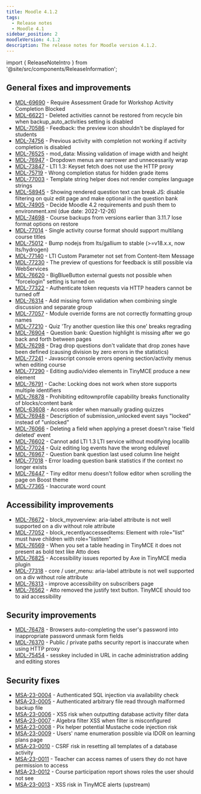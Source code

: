 ```yaml
---
title: Moodle 4.1.2
tags:
  - Release notes
  - Moodle 4.1
sidebar_position: 2
moodleVersion: 4.1.2
description: The release notes for Moodle version 4.1.2.
---
```


import { ReleaseNoteIntro } from '@site/src/components/ReleaseInformation';

<ReleaseNoteIntro releaseName={frontMatter.moodleVersion} />

## General fixes and improvements
<!-- cspell:disable -->
- [MDL-69690](https://tracker.moodle.org/browse/MDL-69690) - Require Assessment Grade for Workshop Activity Completion Blocked
- [MDL-66221](https://tracker.moodle.org/browse/MDL-66221) - Deleted activities cannot be restored from recycle bin when backup_auto_activities setting is disabled
- [MDL-70586](https://tracker.moodle.org/browse/MDL-70586) - Feedback: the preview icon shouldn't be displayed for students
- [MDL-74756](https://tracker.moodle.org/browse/MDL-74756) - Previous activity with completion not working if activity completion is disabled
- [MDL-76525](https://tracker.moodle.org/browse/MDL-76525) - mod_data: Missing validation of image width and height
- [MDL-76947](https://tracker.moodle.org/browse/MDL-76947) - Dropdown menus are narrower and unnecessarily wrap
- [MDL-73847](https://tracker.moodle.org/browse/MDL-73847) - LTI 1.3: Keyset fetch does not use the HTTP proxy
- [MDL-75719](https://tracker.moodle.org/browse/MDL-75719) - Wrong completion status for hidden grade items
- [MDL-77003](https://tracker.moodle.org/browse/MDL-77003) - Template string helper does not render complex language strings
- [MDL-58945](https://tracker.moodle.org/browse/MDL-58945) - Showing rendered question text can break JS: disable filtering on quiz edit page and make optional in the question bank
- [MDL-74905](https://tracker.moodle.org/browse/MDL-74905) - Decide Moodle 4.2 requirements and push them to environment.xml (due date: 2022-12-26)
- [MDL-74698](https://tracker.moodle.org/browse/MDL-74698) - Course backups from versions earlier than 3.11.7 lose format options on restore
- [MDL-77014](https://tracker.moodle.org/browse/MDL-77014) - Single activity course format should support multilang course titles
- [MDL-75012](https://tracker.moodle.org/browse/MDL-75012) - Bump nodejs from lts/gallium to stable (>=v18.x.x, now lts/hydrogen)
- [MDL-77140](https://tracker.moodle.org/browse/MDL-77140) - LTI Custom Parameter not set from Content-Item Message
- [MDL-77230](https://tracker.moodle.org/browse/MDL-77230) - The preview of questions for feedback is still possible via WebServices
- [MDL-76620](https://tracker.moodle.org/browse/MDL-76620) - BigBlueButton external guests not possible when "forcelogin" setting is turned on
- [MDL-77322](https://tracker.moodle.org/browse/MDL-77322) - Authenticate token requests via HTTP headers cannot be turned off
- [MDL-76314](https://tracker.moodle.org/browse/MDL-76314) - Add missing form validation when combining single discussion and separate group
- [MDL-77057](https://tracker.moodle.org/browse/MDL-77057) - Module override forms are not correctly formatting group names
- [MDL-77210](https://tracker.moodle.org/browse/MDL-77210) - Quiz 'Try another question like this one' breaks regrading
- [MDL-76904](https://tracker.moodle.org/browse/MDL-76904) - Question bank: Question highlight is missing after we go back and forth between pages
- [MDL-76298](https://tracker.moodle.org/browse/MDL-76298) - Drag drop questions don't validate that drop zones have been defined (causing division by zero errors in the statistics)
- [MDL-77241](https://tracker.moodle.org/browse/MDL-77241) - Javascript console errors opening section/activity menus when editing course
- [MDL-77290](https://tracker.moodle.org/browse/MDL-77290) - Editing audio/video elements in TinyMCE produce a new element
- [MDL-76791](https://tracker.moodle.org/browse/MDL-76791) - Cache: Locking does not work when store supports multiple identifiers
- [MDL-76878](https://tracker.moodle.org/browse/MDL-76878) - Prohibiting editownprofile capability breaks functionality of blocks/content bank
- [MDL-63608](https://tracker.moodle.org/browse/MDL-63608) - Access order when manually grading quizzes
- [MDL-76948](https://tracker.moodle.org/browse/MDL-76948) - Description of submission_unlocked event says "locked" instead of "unlocked"
- [MDL-76066](https://tracker.moodle.org/browse/MDL-76066) - Deleting a field when applying a preset doesn't raise 'field deleted' event
- [MDL-76602](https://tracker.moodle.org/browse/MDL-76602) - Cannot add LTI 1.3 LTI service without modifying locallib
- [MDL-77024](https://tracker.moodle.org/browse/MDL-77024) - Quiz editing log events have the wrong edulevel
- [MDL-76967](https://tracker.moodle.org/browse/MDL-76967) - Question bank question last used column line height
- [MDL-77018](https://tracker.moodle.org/browse/MDL-77018) - Error loading question bank statistics if the context no longer exists
- [MDL-76447](https://tracker.moodle.org/browse/MDL-76447) - Tiny editor menu doesn't follow editor when scrolling the page on Boost theme
- [MDL-77365](https://tracker.moodle.org/browse/MDL-77365) - Inaccurate word count
<!-- cspell:enable -->

## Accessibility improvements
<!-- cspell:disable -->
- [MDL-76672](https://tracker.moodle.org/browse/MDL-76672) - block_myoverview: aria-label attribute is not well supported on a div without role attribute
- [MDL-77052](https://tracker.moodle.org/browse/MDL-77052) - block_recentlyaccesseditems: Element with role="list" must have children with role="listitem"
- [MDL-76569](https://tracker.moodle.org/browse/MDL-76569) - When you set a table heading in TinyMCE it does not present as bold text like Atto does
- [MDL-76825](https://tracker.moodle.org/browse/MDL-76825) - Accessibility issues reported by Axe in TinyMCE media plugin
- [MDL-77318](https://tracker.moodle.org/browse/MDL-77318) - core / user_menu: aria-label attribute is not well supported on a div without role attribute
- [MDL-76313](https://tracker.moodle.org/browse/MDL-76313) - improve accessibility on subscribers page
- [MDL-76562](https://tracker.moodle.org/browse/MDL-76562) - Atto removed the justify text button. TinyMCE should too to aid accessibility
<!-- cspell:enable -->

## Security improvements
<!-- cspell:disable -->
- [MDL-76478](https://tracker.moodle.org/browse/MDL-76478) - Browsers auto-completing the user's password into inappropriate password unmask form fields
- [MDL-76370](https://tracker.moodle.org/browse/MDL-76370) - Public / private paths security report is inaccurate when using HTTP proxy
- [MDL-75454](https://tracker.moodle.org/browse/MDL-75454) - sesskey included in URL in cache administration adding and editing stores
<!-- cspell:enable -->

## Security fixes
<!-- cspell:disable -->
- [MSA-23-0004](https://moodle.org/mod/forum/discuss.php?d=445061) - Authenticated SQL injection via availability check
- [MSA-23-0005](https://moodle.org/mod/forum/discuss.php?d=445062) - Authenticated arbitrary file read through malformed backup file
- [MSA-23-0006](https://moodle.org/mod/forum/discuss.php?d=445063) - XSS risk when outputting database activity filter data
- [MSA-23-0007](https://moodle.org/mod/forum/discuss.php?d=445064) - Algebra filter XSS when filter is misconfigured
- [MSA-23-0008](https://moodle.org/mod/forum/discuss.php?d=445065) - Pix helper potential Mustache code injection risk
- [MSA-23-0009](https://moodle.org/mod/forum/discuss.php?d=445066) - Users' name enumeration possible via IDOR on learning plans page
- [MSA-23-0010](https://moodle.org/mod/forum/discuss.php?d=445067) - CSRF risk in resetting all templates of a database activity
- [MSA-23-0011](https://moodle.org/mod/forum/discuss.php?d=445068) - Teacher can access names of users they do not have permission to access
- [MSA-23-0012](https://moodle.org/mod/forum/discuss.php?d=445069) - Course participation report shows roles the user should not see
- [MSA-23-0013](https://moodle.org/mod/forum/discuss.php?d=445070) - XSS risk in TinyMCE alerts (upstream)
<!-- cspell:disable -->
